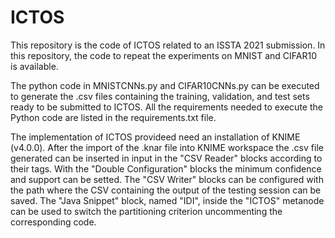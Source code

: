 # ICTOS
This repository is the code of ICTOS related to an ISSTA 2021 submission.
In this repository, the code to repeat the experiments on MNIST and CIFAR10 is available.

The python code in MNISTCNNs.py and CIFAR10CNNs.py can be executed to generate the .csv files containing the training, validation, and test sets ready to be submitted to ICTOS. All the requirements needed to execute the Python code are listed in the requirements.txt file.

The implementation of ICTOS provideed need an installation of KNIME (v4.0.0).
After the import of the .knar file into KNIME workspace the .csv file generated can be inserted in input in the "CSV Reader" blocks according to their tags.
With the "Double Configuration" blocks the minimum confidence and support can be setted.
The "CSV Writer" blocks can be configured with the path where the CSV containing the output of the testing session can be saved.
The "Java Snippet" block, named "IDI", inside the "ICTOS" metanode can be used to switch the partitioning criterion uncommenting the corresponding code.

